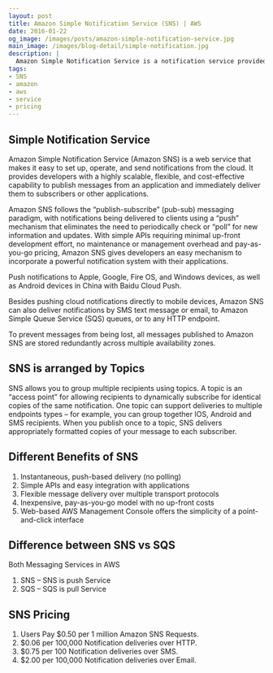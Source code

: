 ```yaml
---
layout: post
title: Amazon Simple Notification Service (SNS) | AWS
date: 2016-01-22
og_image: /images/posts/amazon-simple-notification-service.jpg
main_image: /images/blog-detail/simple-notification.jpg
description: |
  Amazon Simple Notification Service is a notification service provided as part of Amazon Web Services since 2010.
tags:
- SNS
- amazon
- aws
- service
- pricing
---
```


## Simple Notification Service

Amazon Simple Notification Service (Amazon SNS) is a web service that makes it easy to set up, operate, and send notifications from the cloud. <!--more-->
It provides developers with a highly scalable, flexible, and cost-effective capability to publish messages from an application and immediately deliver them to subscribers or other applications.

Amazon SNS follows the “publish-subscribe” (pub-sub) messaging paradigm, with notifications being delivered to clients using a “push” mechanism that eliminates the need to periodically check or “poll” for new information and updates. With simple APIs requiring minimal up-front development effort, no maintenance or management overhead and pay-as-you-go pricing, Amazon SNS gives developers an easy mechanism to incorporate a powerful notification system with their applications.

Push notifications to Apple, Google, Fire OS, and Windows devices, as well as Android devices in China with Baidu Cloud Push.

Besides pushing cloud notifications directly to mobile devices, Amazon SNS can also deliver notifications by SMS text message or email, to Amazon Simple Queue Service (SQS) queues, or to any HTTP endpoint.

To prevent messages from being lost, all messages published to Amazon SNS are stored redundantly across multiple availability zones.

## SNS is arranged by Topics

SNS allows you to group multiple recipients using topics. A topic is an “access point” for allowing recipients to dynamically subscribe for identical copies of the same notification. One topic can support deliveries to multiple endpoints types – for example, you can group together IOS, Android and SMS recipients. When you publish once to a topic, SNS delivers appropriately formatted copies of your message to each subscriber.

Different Benefits of SNS
---
  1. Instantaneous, push-based delivery (no polling)
  2. Simple APIs and easy integration with applications
3. Flexible message delivery over multiple transport protocols
4. Inexpensive, pay-as-you-go model with no up-front costs
5. Web-based AWS Management Console offers the simplicity of a point-and-click interface

Difference between SNS vs SQS
---
Both Messaging Services in AWS
1. SNS – SNS is push Service
2. SQS – SQS is pull Service

SNS Pricing
---
1. Users Pay $0.50 per 1 million Amazon SNS Requests.
2. $0.06 per 100,000 Notification deliveries over HTTP.
3. $0.75 per 100 Notification deliveries over SMS.
4. $2.00 per 100,000 Notification deliveries over Email.





